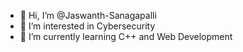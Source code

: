 - 👋 Hi, I’m @Jaswanth-Sanagapalli
- 👀 I’m interested in Cybersecurity
- 🌱 I’m currently learning C++ and Web Development

<!---
Jaswanth-Sanagapalli/Jaswanth-Sanagapalli is a ✨ special ✨ repository because its `README.md` (this file) appears on your GitHub profile.
You can click the Preview link to take a look at your changes.
--->
